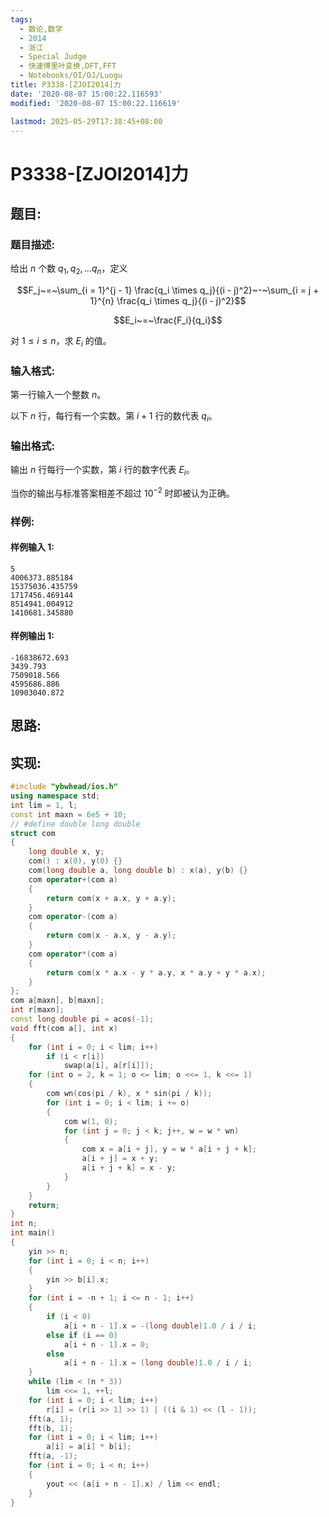 ```yaml
---
tags:
  - 数论,数学
  - 2014
  - 浙江
  - Special Judge
  - 快速傅里叶变换,DFT,FFT
  - Notebooks/OI/OJ/Luogu
title: P3338-[ZJOI2014]力
date: '2020-08-07 15:00:22.116593'
modified: '2020-08-07 15:00:22.116619'

lastmod: 2025-05-29T17:38:45+08:00
---
```


# P3338-[ZJOI2014]力

## 题目:

### 题目描述:

给出 $n$ 个数 $q_1,q_2, \dots q_n$，定义

$$F_j~=~\sum_{i = 1}^{j - 1} \frac{q_i \times q_j}{(i - j)^2}~-~\sum_{i = j + 1}^{n} \frac{q_i \times q_j}{(i - j)^2}$$

$$E_i~=~\frac{F_i}{q_i}$$

对 $1 \leq i \leq n$，求 $E_i$ 的值。

### 输入格式:

第一行输入一个整数 $n$。

以下 $n$ 行，每行有一个实数。第 $i+1$ 行的数代表 $q_i$。

### 输出格式:

输出 $n$ 行每行一个实数，第 $i$ 行的数字代表 $E_i$。

当你的输出与标准答案相差不超过 $10^{-2}$ 时即被认为正确。

### 样例:

#### 样例输入 1:

```
5
4006373.885184
15375036.435759
1717456.469144
8514941.004912
1410681.345880
```

#### 样例输出 1:

```
-16838672.693
3439.793
7509018.566
4595686.886
10903040.872
```

## 思路:

## 实现:

```cpp
#include "ybwhead/ios.h"
using namespace std;
int lim = 1, l;
const int maxn = 6e5 + 10;
// #define double long double
struct com
{
    long double x, y;
    com() : x(0), y(0) {}
    com(long double a, long double b) : x(a), y(b) {}
    com operator+(com a)
    {
        return com(x + a.x, y + a.y);
    }
    com operator-(com a)
    {
        return com(x - a.x, y - a.y);
    }
    com operator*(com a)
    {
        return com(x * a.x - y * a.y, x * a.y + y * a.x);
    }
};
com a[maxn], b[maxn];
int r[maxn];
const long double pi = acos(-1);
void fft(com a[], int x)
{
    for (int i = 0; i < lim; i++)
        if (i < r[i])
            swap(a[i], a[r[i]]);
    for (int o = 2, k = 1; o <= lim; o <<= 1, k <<= 1)
    {
        com wn(cos(pi / k), x * sin(pi / k));
        for (int i = 0; i < lim; i += o)
        {
            com w(1, 0);
            for (int j = 0; j < k; j++, w = w * wn)
            {
                com x = a[i + j], y = w * a[i + j + k];
                a[i + j] = x + y;
                a[i + j + k] = x - y;
            }
        }
    }
    return;
}
int n;
int main()
{
    yin >> n;
    for (int i = 0; i < n; i++)
    {
        yin >> b[i].x;
    }
    for (int i = -n + 1; i <= n - 1; i++)
    {
        if (i < 0)
            a[i + n - 1].x = -(long double)1.0 / i / i;
        else if (i == 0)
            a[i + n - 1].x = 0;
        else
            a[i + n - 1].x = (long double)1.0 / i / i;
    }
    while (lim < (n * 3))
        lim <<= 1, ++l;
    for (int i = 0; i < lim; i++)
        r[i] = (r[i >> 1] >> 1) | ((i & 1) << (l - 1));
    fft(a, 1);
    fft(b, 1);
    for (int i = 0; i < lim; i++)
        a[i] = a[i] * b[i];
    fft(a, -1);
    for (int i = 0; i < n; i++)
    {
        yout << (a[i + n - 1].x) / lim << endl;
    }
}
```
